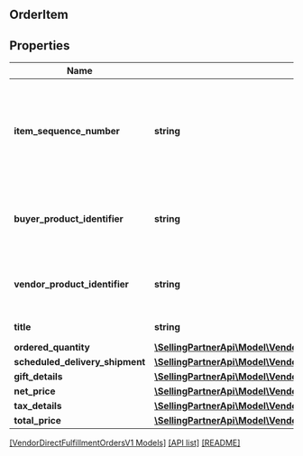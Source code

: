 ## OrderItem

## Properties

Name | Type | Description | Notes
------------ | ------------- | ------------- | -------------
**item_sequence_number** | **string** | Numbering of the item on the purchase order. The first item will be 1, the second 2, and so on. |
**buyer_product_identifier** | **string** | Buyer's standard identification number (ASIN) of an item. | [optional]
**vendor_product_identifier** | **string** | The vendor selected product identification of the item. | [optional]
**title** | **string** | Title for the item. | [optional]
**ordered_quantity** | [**\SellingPartnerApi\Model\VendorDirectFulfillmentOrdersV1\ItemQuantity**](ItemQuantity.md) |  |
**scheduled_delivery_shipment** | [**\SellingPartnerApi\Model\VendorDirectFulfillmentOrdersV1\ScheduledDeliveryShipment**](ScheduledDeliveryShipment.md) |  | [optional]
**gift_details** | [**\SellingPartnerApi\Model\VendorDirectFulfillmentOrdersV1\GiftDetails**](GiftDetails.md) |  | [optional]
**net_price** | [**\SellingPartnerApi\Model\VendorDirectFulfillmentOrdersV1\Money**](Money.md) |  |
**tax_details** | [**\SellingPartnerApi\Model\VendorDirectFulfillmentOrdersV1\OrderItemTaxDetails**](OrderItemTaxDetails.md) |  | [optional]
**total_price** | [**\SellingPartnerApi\Model\VendorDirectFulfillmentOrdersV1\Money**](Money.md) |  | [optional]

[[VendorDirectFulfillmentOrdersV1 Models]](../) [[API list]](../../Api) [[README]](../../../README.md)
